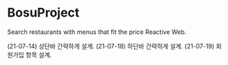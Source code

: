 # BosuProject
Search restaurants with menus that fit the price Reactive Web.

(21-07-14) 상단바 간략하게 설계.
(21-07-18) 하단바 간략하게 설계.
(21-07-19) 회원가입 항목 설계.
